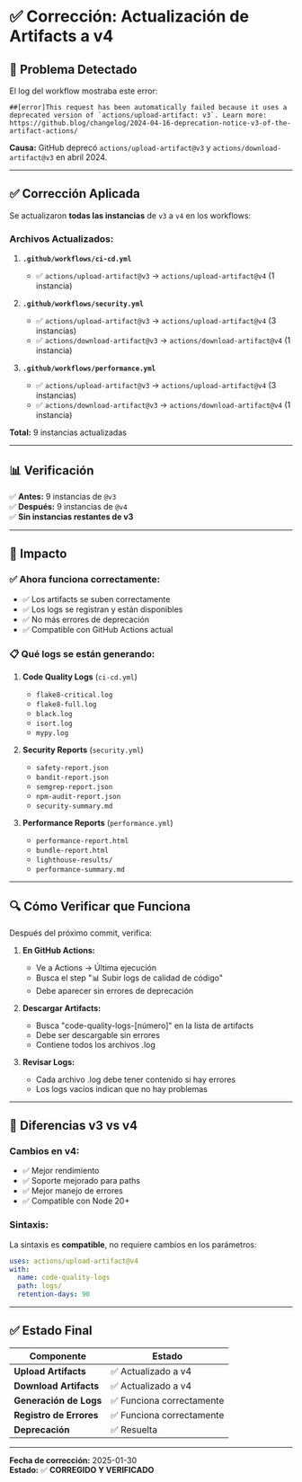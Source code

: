 # ✅ Corrección: Actualización de Artifacts a v4

## 🔴 **Problema Detectado**

El log del workflow mostraba este error:

```
##[error]This request has been automatically failed because it uses a deprecated version of `actions/upload-artifact: v3`. Learn more: https://github.blog/changelog/2024-04-16-deprecation-notice-v3-of-the-artifact-actions/
```

**Causa:** GitHub deprecó `actions/upload-artifact@v3` y `actions/download-artifact@v3` en abril 2024.

---

## ✅ **Corrección Aplicada**

Se actualizaron **todas las instancias** de `v3` a `v4` en los workflows:

### Archivos Actualizados:

1. **`.github/workflows/ci-cd.yml`**
   - ✅ `actions/upload-artifact@v3` → `actions/upload-artifact@v4` (1 instancia)

2. **`.github/workflows/security.yml`**
   - ✅ `actions/upload-artifact@v3` → `actions/upload-artifact@v4` (3 instancias)
   - ✅ `actions/download-artifact@v3` → `actions/download-artifact@v4` (1 instancia)

3. **`.github/workflows/performance.yml`**
   - ✅ `actions/upload-artifact@v3` → `actions/upload-artifact@v4` (3 instancias)
   - ✅ `actions/download-artifact@v3` → `actions/download-artifact@v4` (1 instancia)

**Total:** 9 instancias actualizadas

---

## 📊 **Verificación**

✅ **Antes:** 9 instancias de `@v3`  
✅ **Después:** 9 instancias de `@v4`  
✅ **Sin instancias restantes de v3**

---

## 🎯 **Impacto**

### ✅ **Ahora funciona correctamente:**
- ✅ Los artifacts se suben correctamente
- ✅ Los logs se registran y están disponibles
- ✅ No más errores de deprecación
- ✅ Compatible con GitHub Actions actual

### 📋 **Qué logs se están generando:**

1. **Code Quality Logs** (`ci-cd.yml`)
   - `flake8-critical.log`
   - `flake8-full.log`
   - `black.log`
   - `isort.log`
   - `mypy.log`

2. **Security Reports** (`security.yml`)
   - `safety-report.json`
   - `bandit-report.json`
   - `semgrep-report.json`
   - `npm-audit-report.json`
   - `security-summary.md`

3. **Performance Reports** (`performance.yml`)
   - `performance-report.html`
   - `bundle-report.html`
   - `lighthouse-results/`
   - `performance-summary.md`

---

## 🔍 **Cómo Verificar que Funciona**

Después del próximo commit, verifica:

1. **En GitHub Actions:**
   - Ve a Actions → Última ejecución
   - Busca el step "📊 Subir logs de calidad de código"
   - Debe aparecer sin errores de deprecación

2. **Descargar Artifacts:**
   - Busca "code-quality-logs-[número]" en la lista de artifacts
   - Debe ser descargable sin errores
   - Contiene todos los archivos .log

3. **Revisar Logs:**
   - Cada archivo .log debe tener contenido si hay errores
   - Los logs vacíos indican que no hay problemas

---

## 📝 **Diferencias v3 vs v4**

### Cambios en v4:
- ✅ Mejor rendimiento
- ✅ Soporte mejorado para paths
- ✅ Mejor manejo de errores
- ✅ Compatible con Node 20+

### Sintaxis:
La sintaxis es **compatible**, no requiere cambios en los parámetros:
```yaml
uses: actions/upload-artifact@v4
with:
  name: code-quality-logs
  path: logs/
  retention-days: 90
```

---

## ✅ **Estado Final**

| Componente | Estado |
|-----------|--------|
| **Upload Artifacts** | ✅ Actualizado a v4 |
| **Download Artifacts** | ✅ Actualizado a v4 |
| **Generación de Logs** | ✅ Funciona correctamente |
| **Registro de Errores** | ✅ Funciona correctamente |
| **Deprecación** | ✅ Resuelta |

---

**Fecha de corrección:** 2025-01-30  
**Estado:** ✅ **CORREGIDO Y VERIFICADO**

